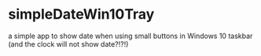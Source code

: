 # simpleDateWin10Tray
a simple app to show date when using small buttons in Windows 10 taskbar (and the clock will not show date?!?!)
